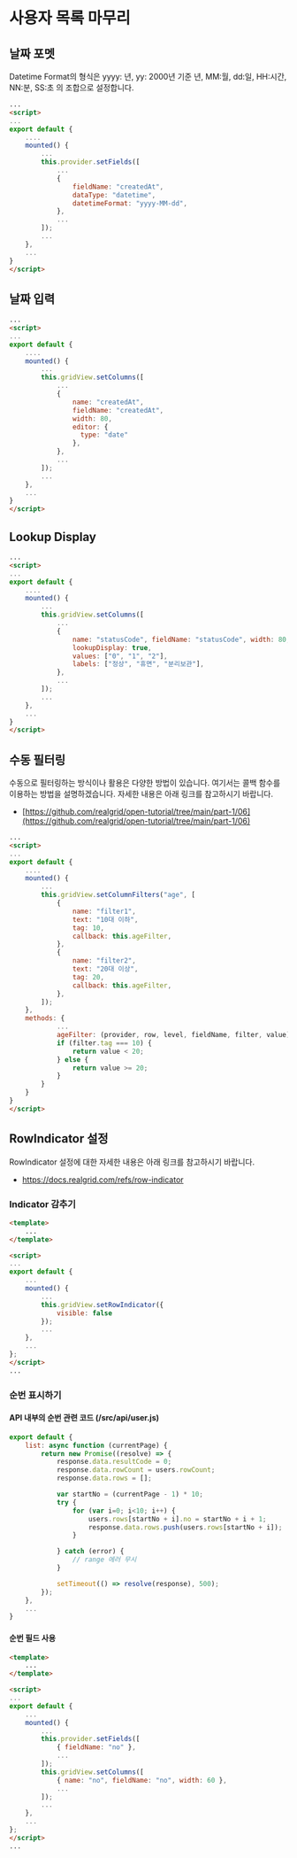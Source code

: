 # 사용자 목록 마무리


## 날짜 포멧

Datetime Format의 형식은 yyyy: 년, yy: 2000년 기준 년, MM:월, dd:일, HH:시간, NN:분, SS:초 의 조합으로 설정합니다.

``` html
...
<script>
...
export default {
    ....
    mounted() {
        ...
        this.provider.setFields([
            ...
            {
                fieldName: "createdAt",
                dataType: "datetime",
                datetimeFormat: "yyyy-MM-dd",
            },
            ...
        ]);
        ...
    },
    ...
}
</script>
```


## 날짜 입력

``` html
...
<script>
...
export default {
    ....
    mounted() {
        ...
        this.gridView.setColumns([
            ...
            {
                name: "createdAt",
                fieldName: "createdAt",
                width: 80,
                editor: {
                  type: "date"
                },
            },
            ...
        ]);
        ...
    },
    ...
}
</script>
```


## Lookup Display

``` html
...
<script>
...
export default {
    ....
    mounted() {
        ...
        this.gridView.setColumns([
            ...
            {
                name: "statusCode", fieldName: "statusCode", width: 80,
                lookupDisplay: true,
                values: ["0", "1", "2"],
                labels: ["정상", "휴면", "분리보관"],
            },
            ...
        ]);
        ...
    },
    ...
}
</script>
```


## 수동 필터링

수동으로 필터링하는 방식이나 활용은 다양한 방법이 있습니다.
여기서는 콜백 함수를 이용하는 방법을 설명하겠습니다.
자세한 내용은 아래 링크를 참고하시기 바랍니다.

* [https://github.com/realgrid/open-tutorial/tree/main/part-1/06](https://github.com/realgrid/open-tutorial/tree/main/part-1/06)

``` html
...
<script>
...
export default {
    ....
    mounted() {
        ...
        this.gridView.setColumnFilters("age", [
            {
                name: "filter1",
                text: "10대 이하",
                tag: 10,
                callback: this.ageFilter,
            },
            {
                name: "filter2",
                text: "20대 이상",
                tag: 20,
                callback: this.ageFilter,
            },
        ]);
    },
    methods: {
            ...
            ageFilter: (provider, row, level, fieldName, filter, value) => {
            if (filter.tag === 10) {
                return value < 20;
            } else {
                return value >= 20;
            }
        }
    }
}
</script>
```


## RowIndicator 설정

RowIndicator 설정에 대한 자세한 내용은 아래 링크를 참고하시기 바랍니다.

* https://docs.realgrid.com/refs/row-indicator


### Indicator 감추기

``` html
<template>
    ...
</template>

<script>
...
export default {
    ...
    mounted() {
        ...
        this.gridView.setRowIndicator({
            visible: false
        });
        ...
    },
    ...
};
</script>
...
```


### 순번 표시하기

#### API 내부의 순번 관련 코드 (/src/api/user.js)
``` js
export default {
    list: async function (currentPage) {
        return new Promise((resolve) => {
            response.data.resultCode = 0;
            response.data.rowCount = users.rowCount;
            response.data.rows = [];

            var startNo = (currentPage - 1) * 10;
            try {
                for (var i=0; i<10; i++) {
                    users.rows[startNo + i].no = startNo + i + 1;
                    response.data.rows.push(users.rows[startNo + i]);
                }

            } catch (error) {
                // range 에러 무시
            }

            setTimeout(() => resolve(response), 500);
        });
    },
    ...
}
```


#### 순번 필드 사용

``` html
<template>
    ...
</template>

<script>
...
export default {
    ...
    mounted() {
        ...
        this.provider.setFields([
            { fieldName: "no" },
            ...
        ]);
        this.gridView.setColumns([
            { name: "no", fieldName: "no", width: 60 },
            ...
        ]);
        ...
    },
    ...
};
</script>
...
```